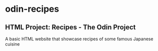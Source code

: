 # odin-recipes
HTML Project: Recipes - The Odin Project
-------------------------------------------------

A basic HTML website that showcase recipes of some famous Japanese cuisine